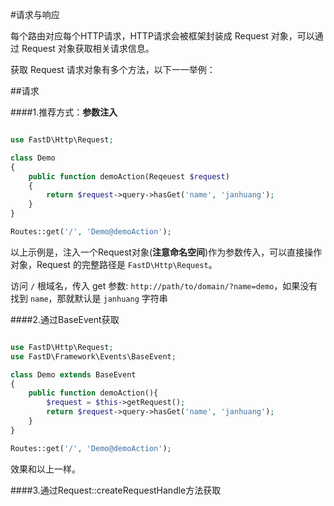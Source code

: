 #请求与响应

每个路由对应每个HTTP请求，HTTP请求会被框架封装成 Request 对象，可以通过 Request 对象获取相关请求信息。

获取 Request 请求对象有多个方法，以下一一举例：

##请求

####1.推荐方式：**参数注入**

```php

use FastD\Http\Request;

class Demo
{
    public function demoAction(Reqeuest $request)
    {
        return $request->query->hasGet('name', 'janhuang');
    }
}

Routes::get('/', 'Demo@demoAction');
```

以上示例是，注入一个Request对象(**注意命名空间**)作为参数传入，可以直接操作对象，Request 的完整路径是 `FastD\Http\Request`。

访问 `/` 根域名，传入 get 参数: `http://path/to/domain/?name=demo`，如果没有找到 `name`，那就默认是 `janhuang` 字符串


####2.通过BaseEvent获取

```php

use FastD\Http\Request;
use FastD\Framework\Events\BaseEvent;

class Demo extends BaseEvent
{
    public function demoAction(){
        $request = $this->getRequest();
        return $request->query->hasGet('name', 'janhuang');
    }
}

Routes::get('/', 'Demo@demoAction');

```

效果和以上一样。

####3.通过Request::createRequestHandle方法获取